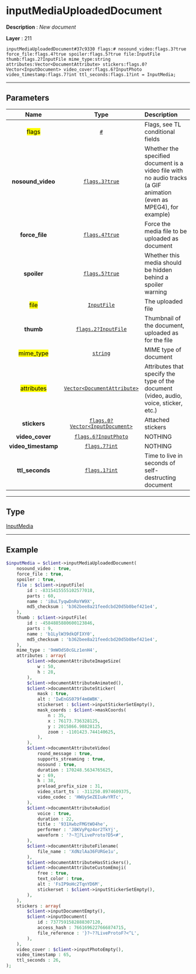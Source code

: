 # inputMediaUploadedDocument

**Description** : *New document*

**Layer** : 211

```tl
inputMediaUploadedDocument#37c9330 flags:# nosound_video:flags.3?true force_file:flags.4?true spoiler:flags.5?true file:InputFile thumb:flags.2?InputFile mime_type:string attributes:Vector<DocumentAttribute> stickers:flags.0?Vector<InputDocument> video_cover:flags.6?InputPhoto video_timestamp:flags.7?int ttl_seconds:flags.1?int = InputMedia;
```

---

## Parameters

| Name | Type | Description |
| :---: | :---: | :--- |
| <mark>flags</mark> | [`#`](type/#) | Flags, see TL conditional fields |
| **nosound_video** | [`flags.3?true`](type/true) | Whether the specified document is a video file with no audio tracks (a GIF animation (even as MPEG4), for example) |
| **force_file** | [`flags.4?true`](type/true) | Force the media file to be uploaded as document |
| **spoiler** | [`flags.5?true`](type/true) | Whether this media should be hidden behind a spoiler warning |
| <mark>file</mark> | [`InputFile`](type/InputFile) | The uploaded file |
| **thumb** | [`flags.2?InputFile`](type/InputFile) | Thumbnail of the document, uploaded as for the file |
| <mark>mime_type</mark> | [`string`](type/string) | MIME type of document |
| <mark>attributes</mark> | [`Vector<DocumentAttribute>`](type/DocumentAttribute) | Attributes that specify the type of the document (video, audio, voice, sticker, etc.) |
| **stickers** | [`flags.0?Vector<InputDocument>`](type/InputDocument) | Attached stickers |
| **video_cover** | [`flags.6?InputPhoto`](type/InputPhoto) | NOTHING |
| **video_timestamp** | [`flags.7?int`](type/int) | NOTHING |
| **ttl_seconds** | [`flags.1?int`](type/int) | Time to live in seconds of self-destructing document |

---

## Type

[InputMedia](type/InputMedia)

---

## Example

```php
$inputMedia = $client->inputMediaUploadedDocument(
	nosound_video : true,
	force_file : true,
	spoiler : true,
	file : $client->inputFile(
		id : -8315415555102577018,
		parts : 60,
		name : 'iBuLTyqwDnRoYW9X',
		md5_checksum : 'b362bee8a21feedcbd20d5b0bef421e4',
	),
	thumb : $client->inputFile(
		id : -4584885880600123846,
		parts : 9,
		name : 'b1LylW39dkQFIXY0',
		md5_checksum : 'b362bee8a21feedcbd20d5b0bef421e4',
	),
	mime_type : '9mWOdS0cGLz1enH4',
	attributes : array(
		$client->documentAttributeImageSize(
			w : 50,
			h : 28,
		),
		$client->documentAttributeAnimated(),
		$client->documentAttributeSticker(
			mask : true,
			alt : 'IwEnGS079f4m6WBK',
			stickerset : $client->inputStickerSetEmpty(),
			mask_coords : $client->maskCoords(
				n : 35,
				x : 76173.736328125,
				y : 2015866.98828125,
				zoom : -1101423.744140625,
			),
		),
		$client->documentAttributeVideo(
			round_message : true,
			supports_streaming : true,
			nosound : true,
			duration : 170248.5634765625,
			w : 69,
			h : 38,
			preload_prefix_size : 31,
			video_start_ts : -311250.8974609375,
			video_codec : 'HWUySeZEIuAvYRTc',
		),
		$client->documentAttributeAudio(
			voice : true,
			duration : 22,
			title : '931XwbzFMGtWO4he',
			performer : 'J8KVyPqz4or2TkYj',
			waveform : '?~??LiveProto?D5<#',
		),
		$client->documentAttributeFilename(
			file_name : 'XdNzlAa36FURGe1u',
		),
		$client->documentAttributeHasStickers(),
		$client->documentAttributeCustomEmoji(
			free : true,
			text_color : true,
			alt : 'FsIP9oHc2TqnYD6M',
			stickerset : $client->inputStickerSetEmpty(),
		),
	),
	stickers : array(
		$client->inputDocumentEmpty(),
		$client->inputDocument(
			id : 7377591582888307120,
			access_hash : 7661696227666874715,
			file_reference : '}?~??LiveProtoF?<^L',
		),
	),
	video_cover : $client->inputPhotoEmpty(),
	video_timestamp : 65,
	ttl_seconds : 26,
);
```